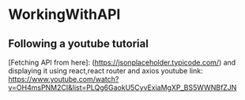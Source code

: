 # WorkingWithAPI
## Following a youtube tutorial
[Fetching API from here]: (https://jsonplaceholder.typicode.com/) and displaying it using react,react router and axios
youtube link: https://www.youtube.com/watch?v=OH4msPNM2CI&list=PLQg6GaokU5CyvExiaMgXP_BS5WWNBfZJN
